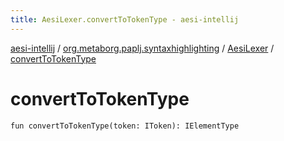 ```yaml
---
title: AesiLexer.convertToTokenType - aesi-intellij
---
```


[aesi-intellij](../../index.html) / [org.metaborg.paplj.syntaxhighlighting](../index.html) / [AesiLexer](index.html) / [convertToTokenType](.)

# convertToTokenType

`fun convertToTokenType(token: IToken): IElementType`